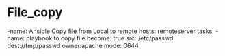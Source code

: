 # File_copy
-name: Ansible Copy file from Local to remote
hosts: remoteserver
tasks:
	-name: playbook to copy file
	become: true
	src: /etc/passwd
	dest://tmp/passwd
	owner:apache 
	mode: 0644
